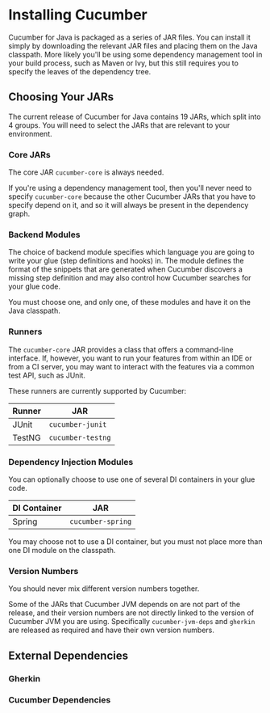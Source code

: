# Installing Cucumber

Cucumber for Java is packaged as a series of JAR files.
You can install it simply by downloading the relevant JAR files and placing them on the Java classpath.
More likely you'll be using some dependency management tool in your build process, such as Maven or Ivy, but this still requires you to specify the leaves of the dependency tree.

## Choosing Your JARs

The current release of Cucumber for Java contains 19 JARs, which split into 4 groups.
You will need to select the JARs that are relevant to your environment.

### Core JARs

The core JAR `cucumber-core` is always needed.

If you're using a dependency management tool, then you'll never need to specify `cucumber-core` because the other Cucumber JARs that you have to specify depend on it, and so it will always be present in the dependency graph.

### Backend Modules

The choice of backend module specifies which language you are going to write your glue (step definitions and hooks) in.
The module defines the format of the snippets that are generated when Cucumber discovers a missing step definition and may also control how Cucumber searches for your glue code.

You must choose one, and only one, of these modules and have it on the Java classpath.

### Runners

The `cucumber-core` JAR provides a class that offers a command-line interface.
If, however, you want to run your features from within an IDE or from a CI server, you may want to interact with the features via a common test API, such as JUnit.

These runners are currently supported by Cucumber:

| Runner | JAR |
| --- | --- |
| JUnit | `cucumber-junit` |
| TestNG | `cucumber-testng` |

### Dependency Injection Modules

You can optionally choose to use one of several DI containers in your glue code.

| DI Container | JAR |
| --- | --- |
| Spring | `cucumber-spring` |

You may choose not to use a DI container, but you must not place more than one DI module on the classpath.

### Version Numbers

You should never mix different version numbers together.

Some of the JARs that Cucumber JVM depends on are not part of the release, and their version numbers are not directly linked to the version of Cucumber JVM you are using.
Specifically `cucumber-jvm-deps` and `gherkin` are released as required and have their own version numbers.

## External Dependencies

### Gherkin

### Cucumber Dependencies

